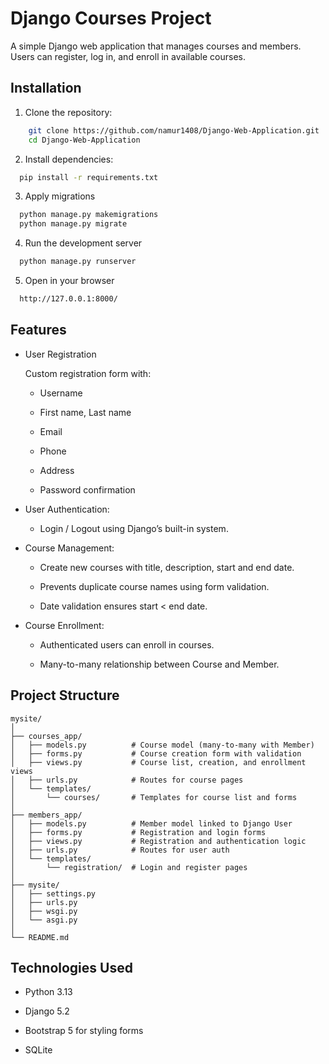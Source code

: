 # Django Courses Project

A simple Django web application that manages courses and members.
Users can register, log in, and enroll in available courses.




## Installation

1. Clone the repository:

```bash
    git clone https://github.com/namur1408/Django-Web-Application.git
    cd Django-Web-Application
```
2. Install dependencies:
```bash
  pip install -r requirements.txt
``` 
3. Apply migrations
```bash
  python manage.py makemigrations
  python manage.py migrate
``` 

4. Run the development server
```bash
  python manage.py runserver
``` 
5. Open in your browser
```bash
  http://127.0.0.1:8000/
``` 

## Features

 - User Registration

    Custom registration form with:

    - Username

    - First name, Last name

    - Email

    - Phone

    - Address

    - Password confirmation

- User Authentication:

    - Login / Logout using Django’s built-in system.

- Course Management:

    - Create new courses with title, description, start and end date.

    - Prevents duplicate course names using form validation.

    - Date validation ensures start < end date.

- Course Enrollment:

    - Authenticated users can enroll in courses.

    - Many-to-many relationship between Course and Member.


##  Project Structure
```text
mysite/
│
├── courses_app/
│   ├── models.py          # Course model (many-to-many with Member)
│   ├── forms.py           # Course creation form with validation
│   ├── views.py           # Course list, creation, and enrollment views
│   ├── urls.py            # Routes for course pages
│   └── templates/
│       └── courses/       # Templates for course list and forms
│
├── members_app/
│   ├── models.py          # Member model linked to Django User
│   ├── forms.py           # Registration and login forms
│   ├── views.py           # Registration and authentication logic
│   ├── urls.py            # Routes for user auth
│   └── templates/
│       └── registration/  # Login and register pages
│
├── mysite/
│   ├── settings.py
│   ├── urls.py
│   ├── wsgi.py
│   └── asgi.py
│
└── README.md      
```

## Technologies Used

- Python 3.13

- Django 5.2
 
- Bootstrap 5 for styling forms

- SQLite


